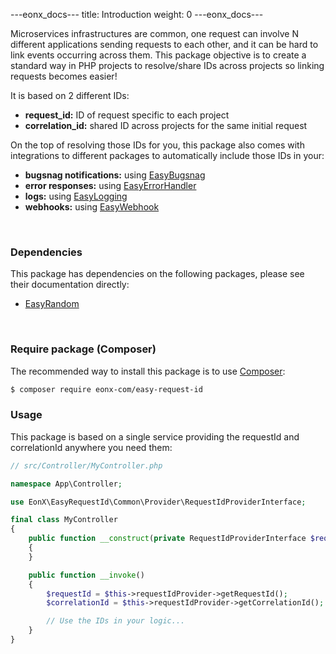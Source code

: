 ---eonx_docs---
title: Introduction
weight: 0
---eonx_docs---

Microservices infrastructures are common, one request can involve N different applications sending requests to each other,
and it can be hard to link events occurring across them. This package objective is to create a standard way in PHP projects
to resolve/share IDs across projects so linking requests becomes easier!

It is based on 2 different IDs:

- **request_id:** ID of request specific to each project
- **correlation_id:** shared ID across projects for the same initial request

On the top of resolving those IDs for you, this package also comes with integrations to different packages to automatically
include those IDs in your:

- **bugsnag notifications:** using [EasyBugsnag][4]
- **error responses:** using [EasyErrorHandler][5]
- **logs:** using [EasyLogging][6]
- **webhooks:** using [EasyWebhook][7]

<br>

### Dependencies

This package has dependencies on the following packages, please see their documentation directly:

- [EasyRandom][1]

<br>

### Require package (Composer)

The recommended way to install this package is to use [Composer][3]:

```bash
$ composer require eonx-com/easy-request-id
```

### Usage

This package is based on a single service providing the requestId and correlationId anywhere you need them:

```php
// src/Controller/MyController.php

namespace App\Controller;

use EonX\EasyRequestId\Common\Provider\RequestIdProviderInterface;

final class MyController
{
    public function __construct(private RequestIdProviderInterface $requestIdProvider)
    {
    }

    public function __invoke()
    {
        $requestId = $this->requestIdProvider->getRequestId();
        $correlationId = $this->requestIdProvider->getCorrelationId();

        // Use the IDs in your logic...
    }
}
```

[1]: https://github.com/eonx-com/easy-random

[3]: https://getcomposer.org/

[4]: https://github.com/eonx-com/easy-bugsnag

[5]: https://github.com/eonx-com/easy-error-handler

[6]: https://github.com/eonx-com/easy-error-logging

[7]: https://github.com/eonx-com/easy-webhook

